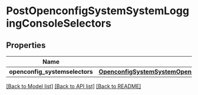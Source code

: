 # PostOpenconfigSystemSystemLoggingConsoleSelectors

## Properties
Name | Type | Description | Notes
------------ | ------------- | ------------- | -------------
**openconfig_systemselectors** | [**OpenconfigSystemSystemOpenconfigsystemsystemLoggingConsoleSelectors**](OpenconfigSystemSystemOpenconfigsystemsystemLoggingConsoleSelectors.md) |  | [optional] 

[[Back to Model list]](../README.md#documentation-for-models) [[Back to API list]](../README.md#documentation-for-api-endpoints) [[Back to README]](../README.md)


